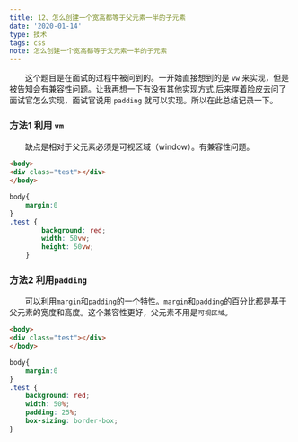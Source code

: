 ```yaml
---
title: 12、怎么创建一个宽高都等于父元素一半的子元素
date: '2020-01-14'
type: 技术
tags: css
note: 怎么创建一个宽高都等于父元素一半的子元素
---
```


&#8195;&#8195;这个题目是在面试的过程中被问到的。一开始直接想到的是 `vw` 来实现，但是被告知会有兼容性问题。让我再想一下有没有其他实现方式,后来厚着脸皮去问了面试官怎么实现，面试官说用 `padding` 就可以实现。所以在此总结记录一下。

### 方法1 利用 `vm` 
&#8195;&#8195;缺点是相对于父元素必须是可视区域（window）。有兼容性问题。
```html
<body>
<div class="test"></div>
</body>
```
```css
body{
    margin:0
}
.test {
        background: red;
        width: 50vw;
        height: 50vw;
    }
```
### 方法2 利用`padding`
&#8195;&#8195;可以利用`margin`和`padding`的一个特性。`margin`和`padding`的百分比都是基于父元素的宽度和高度。这个兼容性更好，父元素不用是`可视区域`。
```html
<body>
<div class="test"></div>
</body>
```
```css
body{
    margin:0
}
.test {
    background: red;
    width: 50%;
    padding: 25%;
    box-sizing: border-box;
}
```